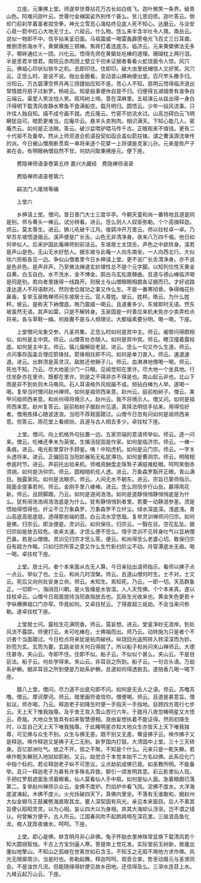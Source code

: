 <!-- { "loadSidebar": true } -->
　　立座。元秉拂上堂。师遂举世尊拈花万古长如白练飞。迦叶微笑一条界。破青山色。阿难问迦叶云。世尊付金襕袈裟外别传个甚么。贫儿思旧债。迦叶答云。倒却门前刹竿着富者捏空拳。神光立雪觅心海枯终见底人死不知心。达磨云。与汝安心竟一箭中红心大地无寸土。六祖云。什么物。恁么来半含半吐令人猜。南岳云。说似一物即不中。信手拈来呈旧面。马祖震威一喝雷轰霹雳电光飞百丈三日耳聋。推倒须弥海水干。黄檗痛施三顿棒。焦砖打着连底冻。临济云。元来黄檗佛法无多子。嚼碎通红火一团。兴化云。悟得先师在黄檗处吃棒的道理。珊瑚枕上两行泪。半是思君半恨君。南院云赤肉团上壁立千仞未证据者看看火蛇烧面令人惊。风穴云。佛祖心印状似铁牛之机。去即印住。住即印。破大虫里纸帽惊人又好笑。风穴云。正恁么时。是说不说。抛出金圈看。变动首山拂衲便出堂。百尺竿头撒手归。汾阳云。万古碧潭空界月再三捞捷始应知不是。苦心人不知。慈明云悟得临济道出常情腊月扇子过新罗。杨岐云。知是般事便休自是不归。归便得五湖烟景有谁争白云端云。渠爱人笑汝怕人笑。斑鸠树上啼。意在深麻里。五祖演云从兹出得一身白汗得明下载清风夜静水寒鱼不食满船空。载月明归。圆悟云。少年一段风流事。只许佳人独自知。描不成兮画不就。虎丘隆云。竹密不妨流水过。山高岂碍白云飞明瞒犹自可。暗箭更难当。应庵华云。悬羊头卖狗肉。相识满天。下知心能几人。密庵杰云。如何是正法眼。答云。破沙盆喂驴喂马传千古。正眼观来不值钱。更有二十代祖不及备举。然从上师资道合机语投契如函合盖似箭拄锋。谓之曹溪源流单传的派。今日被山僧用断贯索一串将来逐个花擘一上将谓是克家儿孙。元来是败产子弟在会。有明眼衲僧自然不甘。何妨问取秉拂座元。便下座。

　　费隐禅师语录卷第五终
嘉兴大藏经　费隐禅师语录


　　费隐禅师语录卷第六

　　嗣法门人隆琦等编

　　上堂六

　　乡绅请上堂。僧问。昔日普门大士三度华亭。今朝天童和尚一番特地且道是同是别。师与蓦头一棒云。试分辨看。进云。恁么则人人奴驱弥勒。个个高揖释迦。师云。莫太尊生。进云。狮儿吼破千江月。俊鹞冲开万里云。师以拄杖卓一卓。乃举苏东坡悟道偈云。溪声便是广长舌。山色无非清净身。夜来八万四千偈。他日如何举似人。后来护国此庵禅师别前话云。东坡居士太饶舌。声色之中欲转身。溪若是声山是色。无山无水好愁人。据东坡与此庵一人向东南坐。一人向西北行。大似徐六担板各见一边。争似山僧者里今日乡绅请上堂。更不说广长舌清净身。亦不说是色非色。是声非声。乃至佛法禅道玄妙理性总不提个元字脚。以知列位性天黄金自黄。白玉自白。水不洗水，金不博金。鹄白乌玄松直棘曲。且道与德山棒临济喝是同是别。若向者里拨得一线路开。则居士与山僧眼眼相觑各证据而已。才好说路逢达道人不将语默对。然则舍位就功之事又作么生。不是一番寒彻骨。争得梅花扑鼻香。复举玉泉皓禅师问东坡居士云。官人尊姓。坡云。姓秤。皓云。为什么姓秤。坡云。是称天下衲僧底。皓乃震威一喝云。且道重多少。东坡即时无语。然东坡虽然无语。其声如雷。只是不解转身。玉泉固是一时善应来机未免亦少卖弄检点将来。各与草鞋一緉。何故聻不是与人频理论。大都缁素要分明。喝一喝。下座。

　　上堂僧问龙象交参。凡圣共集。正恁么时如何是宾中主。师云。阇黎问得颇相似。如何是主中宾。师云。山僧答处亦随人。如何是宾中宾。师云。瞎汉撞着露柱底。如何是主中主。师云。猫儿偏解捉老鼠。进云。恁么一句又作么生道。师云。点问事存函盖合理应箭锋拄。箭锋相拄即不问。如何是单刀直入。师云。速退速退。进云。出群须是英灵汉。敌胜还他狮子儿。师云。血淋淋地僧喝一喝。师云。死也不知。乃云。尽大地是沙门一只眼。见闻觉知在里许。尽大地一个坐具地。行住坐卧亦在里许。既都在里许。则是之不得非亦不得是也。南山起云非也。北山下雨是非不到处则木马嘶风。石人耳语格外风规画不成。频拈白棒为人举。遂喝一喝。复举当时僧问赵州禅师。如何是祖师西来意。赵州云。庭前柏树子。僧云。某甲问祖师西来意。和尚何得将境示人。赵州云。我不将境示人。僧又问。如何是祖师西来意。赵州复答云。庭前柏树子据赵州见道。真择法明信手拈来。用得恰好者。僧用拣择心随波逐浪。当阳不荐觌面蹉过。山僧今日忽有问如何是祖师西来意。但答云。雨花堂上看缤纷。且道与古人相去多少。卓拄杖下座。

　　上堂。僧问。向上机格外句拈置一边。五家宗端的意请师举似。师云。逐一问来。僧云。吃棒还拳未为英俊。生擒活捉固是作家。如何是临济宗。师云。一棒一条痕。进云。电光影里穿针手顾鉴。咦！中陷虎机。如何是云门宗。师云。一字关头透将来。进云。正偏回互当阳妙展拓无私犹滞功。如何是曹洞宗。师云。明暗相参底时节。进云。声前托出验来机。师唱资酬盘走珠鹙子满慈难眨眼。呵呵笑倒赤须胡。如何是沩仰宗。师云。圆相暗机任人透。进云。万象森罗豁开正眼。青山满目。独露家风。如何是法眼宗。师云。人间无水不朝东。进云。宗旨已蒙师指示。觌面全提事若何。师云。金刚手里八棱棒。进云。恁么则信步行山岳。赢得雨花新。师云。且顾脚跟。乃云。如何是道闹浩浩。如何是道静悄悄静悄悄底是为什么。犹有闹浩浩闹浩浩底是为什么。犹有静悄悄到者里。若要一动静泯参差。须是悟始得悟得也。纤尘不立万象森罗。万象森罗不立纤尘。绿水深底深。浅底浅。青山高底高低底低。透得那些端的意。白云流水空悠哉。复举灵训禅师问归宗。如何是佛。归宗云。即汝便是。灵训云。如何保任。归宗云。一翳在目。空花乱坠。据归宗如是放去较危。收来太速。才恁么便不恁么。惜乎灵训不见转身吐气以显衲僧巴鼻。若是山僧做。灵训见归宗才恁么答。便云。和尚得恁么老婆心切。敢保归宗自有超方作略。只如归宗所答之意又作么生竹影扫阶尘不动。月穿潭底水无痕。喝一喝。卓拄杖下座。

　　上堂。居士问。者个本来面从古无人算。今日亲拈出请师指示。看师以拂子点一点云。举似了也。士云。和尚几时涅槃。师云。且道山僧何时生。士不对。士又云。死后又向何处安身立命。师云。未知生。焉知死。乃云。一即一切。天高群象正。一切即一。海阔百川朝。是火皆燥是水皆湿。人人天性佛。个个本来真。遂以拄杖卓云。山僧今日觌面提持当阳直指放去也。瓦砾生光收来也。黄金失色更若十字纵横佛祖口门亦窄。毕竟如何。又卓拄杖云。了得直超三祇劫。不会当来问弥勒。遂卓拄杖下座。

　　上堂居士问。露柱生花满院香。师云。莫妄想。进云。堂皇净妙无涯岸。到处风流不露踪。师便打云。未可吃棒在。士拂袖而出。师乃云。动转施为只是者个不识者个当面蹉过。今日检点将来犹是贴肉破袄。纵饶回光返照转入转深深而为妙。妙而为玄。玄而为要。玄路金锁关何日得脱了。所以船子和尚问夹山禅师云。大德住甚寺。夹山云。寺即不住。住即不似。船子云。不似似个甚么。夹山云。不是目前法。船子云。何处学得来。夹山云。非耳目之所到。船子云。一句合头语。万劫系驴橛。据非耳目之所到便是万劫系驴橛。且道如何得透脱去。遂拍香几喝一喝下座。

　　腊八上堂。僧问。尽力道不出底句即不问。如何是无舌人之语。师云。苏噜苏噜。僧云。摩诃摩诃。师云。暗里画符谁信你。僧便喝。师云。且道是甚意旨。僧拟议。师亦喝。乃云。释迦老子初降生时便一手指天一手指地。目顾四方周行七步云。天上天下惟我独尊。及乎舍王宫入雪山苦行六年。于腊月八夜忽睹明星又大悟云。奇哉。大地众生皆具有如来智慧德相。良由妄想执着不能证得。然则初降生时，以显自己天上天下唯我独尊。于此睹明星亦知大地众生亦皆天上天下唯我独尊。可见佛与众生不别。众生与佛无差。既不别又无差。蓦竖拂子云。唤作拂子又是释迦。唤作释迦又是拂子无二无别。新罗国内打鼓。大清国中上堂。三十三天转身。百亿部洲吐气。放之不开。捏之不聚。不知是个什么。元来只是一乾矢橛。若唤作乾矢橛则入地狱如箭射。又云。始觉合于本觉本始不二方名曰佛。此系应化门中指个标的。若论释迦老子纵不可思议。尘点劫前成佛已竟。如圣教所明。不能备举。且只一释迦老子为甚有许多殊名异致。聊引一颂发明其意。彩云影里仙人现。手把红罗扇遮面急须着眼看。仙人莫看仙人手中扇。如何是仙人面。急着眼觑已落第二。复举赵州禅师示众云。金佛不度炉。烈焰炉中看飞凤。泥佛不度水。大洋海底波涛起。木佛不度火。火光烁破四天下。真佛内里坐。不落有无谁敢和。据赵州大似金翅鸟王鼓翼劈海直取其龙。要人深契固有风光。亲见本来面目。后人不善其旨便认昭昭灵灵。以为心相。妄认四大以为身相。弃其大海却认浮沤。岂不谓之错认。何曾解方便乎。古人所云。江国春风吹不起鹧鸪啼在深花里。三级浪高鱼化龙。痴人犹戽夜塘水。呵呵。下座。

　　上堂。即心是佛。蚌含明月非心非佛。兔子怀胎衣里神珠常显焕下载清风若个知大圆镜智烛。千古上方宝剑逼人寒。菩提岸上觉花发。实际堂前玉树新。居廛出廛似地擎山。不知山之孤峻在世离世如石含玉。不知玉之无瑕不用他方求作佛。风光无限廓周沙。当是时也。弥勒起舞。释迦呵呵。观音合掌。势至动眉元与圣贤同会。不是浊世凡流。但能随缘得妙便见故乡田地。还信得及么。三泖水连苕上水。九峰云起万山云。下座。

